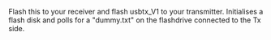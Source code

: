 Flash this to your receiver and flash usbtx_V1 to your transmitter. Initialises a flash disk and polls for a "dummy.txt" on the flashdrive connected to the Tx side.
